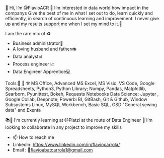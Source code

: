👋 Hi, I’m @FlavioACR
👀 I’m interested in data world how impact in the companys
Give the best of me in what I set out to do, learn quickly and efficiently, in search of continuous learning and improvement. I never give up and my results support me when I set my mind to it.🎯 

I am the rare mix of:♻️
- Business administrator💼
- A loving husband and father👪
- Data analyst📊
- Process engineer 📈
- Data Engineer Apprentice💻

Tools:🔧 🔨 ⚒
MS Office, Advanced MS Excel, MS Visio, VS Code, Google Spreadsheets,
Python3, Python Library; Numpy, Pandas, Matplotlib, Searborn, Pyunittest, Bokeh, Requests
Notebooks Data Science; Jupyter , Google Collab, Deepnote,
Powerbi BI, GitBash, Git & Github, Window Subsystems Linux, MySQL Workbench, Basic SQL, GSD "General sewing data" and Exenta

📚🌱 I’m currently learning at @Platzi at the route of Data Engineer
💞️ I’m looking to collaborate in any project to improve my skills
 
- 📫 How to reach me
-  Linkedin: https://www.linkedin.com/in/flaviocarrola/
-  Email   : 📧flavioabatcarrola1@gmail.com
<!---
FlavioACR/FlavioACR is a ✨ special ✨ repository because its `README.md` (this file) appears on your GitHub profile.
You can click the Preview link to take a look at your changes.
--->

